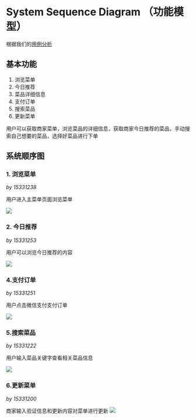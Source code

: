 

# System Sequence Diagram （功能模型）

根据我们的[用例分析](https://rookies-sysu.github.io/Dashboard/06-02-use-cases)

## 基本功能

1. 浏览菜单
2. 今日推荐
3. 菜品详细信息
4. 支付订单
5. 搜索菜品
6. 更新菜单

用户可以获取商家菜单，浏览菜品的详细信息，获取商家今日推荐的菜品，手动搜索自己想要的菜品，选择好菜品进行下单

## 系统顺序图

### 1. 浏览菜单

*by 15331238*

用户进入主菜单页面浏览菜单

![](https://raw.githubusercontent.com/rookies-sysu/Dashboard/master/imgs/ssd/ssd_menu.png)

### 2. 今日推荐

*by 15331253*

用户可以浏览今日推荐的内容

![](https://raw.githubusercontent.com/rookies-sysu/Dashboard/master/imgs/ssd/ssd_today.png)


### 4.支付订单

*by 15331251*

用户点击微信支付支付订单

![](https://raw.githubusercontent.com/rookies-sysu/Dashboard/master/imgs/ssd/ssd_payment.png)

### 5.搜索菜品

*by 15331222*

用户输入菜品关键字查看相关菜品信息

![](https://raw.githubusercontent.com/rookies-sysu/Dashboard/master/imgs/ssd/ssd_search_dish.png)

### 6.更新菜单

*by 15331200*

商家输入验证信息和更新内容对菜单进行更新
![](https://github.com/rookies-sysu/Dashboard/blob/master/imgs/ssd/ssd_update_menu.png)



